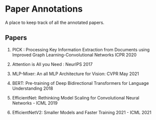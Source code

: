 # Paper Annotations
A place to keep track of all the annotated papers.

## Papers

1. PICK : Processing Key Information Extraction from Documents using Improved Graph Learning-Convolutional Networks
          ICPR 2020

2. Attention is All you Need : NeurIPS 2017

3. MLP-Mixer: An all MLP Architecture for Vision: CVPR May 2021

4. BERT: Pre-training of Deep Bidirectional Transformers for Language Understanding  2018

5. EfficientNet: Rethinking Model Scaling for Convolutional Neural Networks - ICML 2019

6. EfficientNetV2: Smaller Models and Faster Training 2021 - ICML 2021



